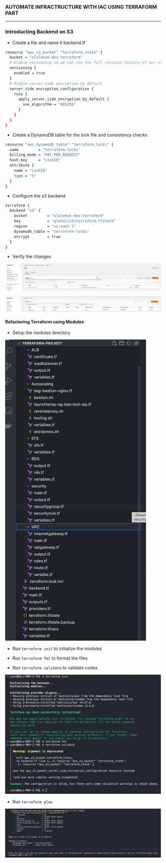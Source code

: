### AUTOMATE INFRACTRUCTURE WITH IAC USING TERRAFORM PART #
----
### Introducting Backend on S3
- Create a file and name it backend.tf
``` bash
resource "aws_s3_bucket" "terraform_state" {
  bucket = "olalekan-dev-terraform"
  # Enable versioning so we can see the full revision history of our state files
  versioning {
    enabled = true
  }
  # Enable server-side encryption by default
  server_side_encryption_configuration {
    rule {
      apply_server_side_encryption_by_default {
        sse_algorithm = "AES256"
      }
    }
  }
}

```
- Create a DynamoDB table for the lock file and consistency checks
```bash
resource "aws_dynamodb_table" "terraform_locks" {
  name         = "terraform-locks"
  billing_mode = "PAY_PER_REQUEST"
  hash_key     = "LockID"
  attribute {
    name = "LockID"
    type = "S"
  }
}
```
- Configure the s3 backend
```bash
terraform {
  backend "s3" {
    bucket         = "olalekan-dev-terraform"
    key            = "global/s3/terraform.tfstate"
    region         = "us-east-1"
    dynamodb_table = "terraform-locks"
    encrypt        = true
  }
}
```
- Verify the changes

![s3](pbl18/s3.png)

![dynamodb](pbl18/dynamodb.png)
#### Refactoring Terraform using Modules
- Setup the modules directory

![module-directory](pbl18/moduledir.png)

- Run `terraform init` to initialize the modules

- Run `terraform fmt` to format the files

- Run `terraform validate` to validate codes

![terraform-validate](pbl18/terraformval.png)

- Run `terraform plan`

![terraform-plan](pbl18/terraformplan.png)